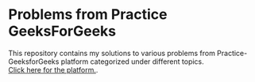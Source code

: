 # Problems from Practice GeeksForGeeks

This repository contains my solutions to various problems from Practice-GeeksforGeeks platform categorized under different topics.
<br>
[Click here for the platform.](https://practice.geeksforgeeks.org/home/).
